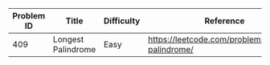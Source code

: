 | Problem ID | Title | Difficulty | Reference
| --- | --- | --- | ---
| 409 | Longest Palindrome | Easy | https://leetcode.com/problems/longest-palindrome/
